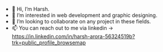 - 👋 Hi, I’m Harsh.
- 👀 I’m interested in web development and graphic designing.
- 💞️ I’m looking to collaborate on any project in these fields.
- 📫 You can reach out to me via linkedin -> https://in.linkedin.com/in/harsh-arora-56324519b?trk=public_profile_browsemap

<!---
HarshArora-1205/HarshArora-1205 is a ✨ special ✨ repository because its `README.md` (this file) appears on your GitHub profile.
You can click the Preview link to take a look at your changes.
--->
